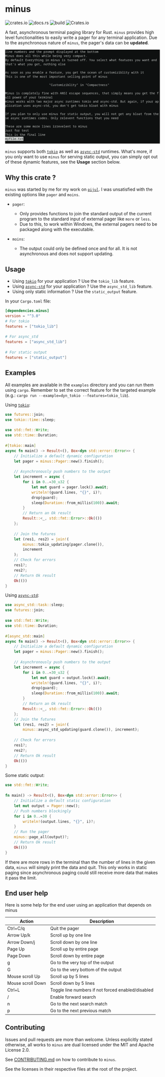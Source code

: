 # minus

![crates.io](https://img.shields.io/crates/v/minus)
![docs.rs](https://docs.rs/minus/badge.svg)
![build](https://github.com/arijit79/minus/workflows/build/badge.svg)
![Crates.io](https://img.shields.io/crates/l/minus)

A fast, asynchronous terminal paging library for Rust. `minus` provides high
level functionalities to easily write a pager for any terminal application. Due
to the asynchronous nature of `minus`, the pager's data can be **updated**.

![Demo.png](demo.png)

`minus` supports both [`tokio`] as well as [`async-std`] runtimes. What's more,
if you only want to use `minus` for serving static output, you can simply opt
out of these dynamic features, see the **Usage** section below.

## Why this crate ?

`minus` was started by me for my work on [`pijul`]. I was unsatisfied with the 
existing options like `pager` and `moins`.

* `pager`:
    * Only provides functions to join the standard output of the current
      program to the standard input of external pager like `more` or `less`.
    * Due to this, to work within Windows, the external pagers need to be
      packaged along with the executable.

* `moins`:
    * The output could only be defined once and for all. It is not asynchronous
      and does not support updating.

[`tokio`]: https://crates.io/crates/tokio
[`async-std`]: https://crates.io/crates/async-std
[`pijul`]: https://pijul.org/

## Usage

* Using [`tokio`] for your application ? Use the `tokio_lib` feature.
* Using [`async-std`] for your application ? Use the `async_std_lib` feature.
* Using only static information ? Use the `static_output` feature.

In your `Cargo.toml` file:

```toml
[dependencies.minus]
version = "^3.0"
# For tokio
features = ["tokio_lib"]

# For async_std
features = ["async_std_lib"]

# For static output
features = ["static_output"]
```

## Examples

All examples are available in the `examples` directory and you can run them
using `cargo`. Remember to set the correct feature for the targeted example
(e.g.: `cargo run --example=dyn_tokio --features=tokio_lib`).

Using [`tokio`]:

```rust
use futures::join;
use tokio::time::sleep;

use std::fmt::Write;
use std::time::Duration;

#[tokio::main]
async fn main() -> Result<(), Box<dyn std::error::Error>> {
    // Initialize a default dynamic configuration
    let pager = minus::Pager::new().finish();

    // Asynchronously push numbers to the output
    let increment = async {
        for i in 0..=30_u32 {
            let mut guard = pager.lock().await;
            writeln!(guard.lines, "{}", i)?;
            drop(guard);
            sleep(Duration::from_millis(100)).await;
        }
        // Return an Ok result
        Result::<_, std::fmt::Error>::Ok(())
    };

    // Join the futures
    let (res1, res2) = join!(
        minus::tokio_updating(pager.clone()),
        increment
    );
    // Check for errors
    res1?;
    res2?;
    // Return Ok result
    Ok(())
}
```

Using [`async-std`]:

```rust
use async_std::task::sleep;
use futures::join;

use std::fmt::Write;
use std::time::Duration;

#[async_std::main]
async fn main() -> Result<(), Box<dyn std::error::Error>> {
    // Initialize a default dynamic configuration
    let pager = minus::Pager::new().finish();

    // Asynchronously push numbers to the output
    let increment = async {
        for i in 0..=30_u32 {
            let mut guard = output.lock().await;
            writeln!(guard.lines, "{}", i)?;
            drop(guard);
            sleep(Duration::from_millis(100)).await;
        }
        // Return an Ok result
        Result::<_, std::fmt::Error>::Ok(())
    };
    // Join the futures
    let (res1, res2) = join!(
        minus::async_std_updating(guard.clone()), increment);

    // Check for errors
    res1?;
    res2?;
    // Return Ok result
    Ok(())
}
```

Some static output:

```rust
use std::fmt::Write;

fn main() -> Result<(), Box<dyn std::error::Error>> {
    // Initialize a default static configuration
    let mut output = Pager::new();
    // Push numbers blockingly
    for i in 0..=30 {
        writeln!(output.lines, "{}", i)?;
    }
    // Run the pager
    minus::page_all(output)?;
    // Return Ok result
    Ok(())
}
```

If there are more rows in the terminal than the number of lines in the given
data, `minus` will simply print the data and quit. This only works in static
paging since asynchronous paging could still receive more data that makes it 
pass the limit.

## End user help
Here is some help for the end user using an application that depends on minus

| Action            |   Description|
| ----------        | -------------|
| Ctrl+C/q          | Quit the pager|
| Arrow Up/k        | Scroll up by one line|
| Arrow Down/j      | Scroll down by one line|
| Page Up           | Scroll up by entire page|
| Page Down         | Scroll down by entire page|
| g                 | Go to the very top of the output|
| G                 | Go to the very bottom of the output|
| Mouse scroll Up   | Scroll up by 5 lines|
| Mouse scroll Down | Scroll down by 5 lines|
| Ctrl+L            | Toggle line numbers if not forced enabled/disabled|
| /					| Enable forward search|
| n					| Go to the next search match|
| p					| Go to the next previous match|

## Contributing

Issues and pull requests are more than welcome. Unless explicitly stated
otherwise, all works to `minus` are dual licensed under the MIT and Apache
License 2.0.

See [CONTRIBUTING.md](CONTRIBUTING.md) on how to contribute to `minus`.

See the licenses in their respective files at the root of the project.
